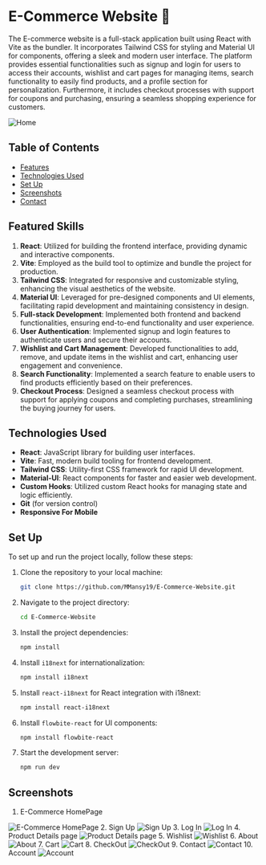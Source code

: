 # E-Commerce Website 🙌

The E-commerce website is a full-stack application built using React with Vite as the bundler. It incorporates Tailwind CSS for styling and Material UI for components, offering a sleek and modern user interface. The platform provides essential functionalities such as signup and login for users to access their accounts, wishlist and cart pages for managing items, search functionality to easily find products, and a profile section for personalization. Furthermore, it includes checkout processes with support for coupons and purchasing, ensuring a seamless shopping experience for customers.


  <img  src="public/assets/Screenshots/0.png" alt="Home">

## Table of Contents

- [Features](#features)
- [Technologies Used](#technologies-used)
- [Set Up ](#set-up)
- [Screenshots](#screenshots)
- [Contact](#contact)



## Featured Skills

1. **React**: Utilized for building the frontend interface, providing dynamic and interactive components.
2. **Vite**: Employed as the build tool to optimize and bundle the project for production.
3. **Tailwind CSS**: Integrated for responsive and customizable styling, enhancing the visual aesthetics of the website.
4. **Material UI**: Leveraged for pre-designed components and UI elements, facilitating rapid development and maintaining consistency in design.
5. **Full-stack Development**: Implemented both frontend and backend functionalities, ensuring end-to-end functionality and user experience.
6. **User Authentication**: Implemented signup and login features to authenticate users and secure their accounts.
7. **Wishlist and Cart Management**: Developed functionalities to add, remove, and update items in the wishlist and cart, enhancing user engagement and convenience.
8. **Search Functionality**: Implemented a search feature to enable users to find products efficiently based on their preferences.
9. **Checkout Process**: Designed a seamless checkout process with support for applying coupons and completing purchases, streamlining the buying journey for users.

## Technologies Used

- **React**: JavaScript library for building user interfaces.
- **Vite**: Fast, modern build tooling for frontend development.
- **Tailwind CSS**: Utility-first CSS framework for rapid UI development.
- **Material-UI**: React components for faster and easier web development.
- **Custom Hooks**: Utilized custom React hooks for managing state and logic efficiently.
- **Git** (for version control)
- **Responsive For Mobile**

## Set Up

To set up and run the project locally, follow these steps:

1. Clone the repository to your local machine:

   ```bash
   git clone https://github.com/MMansy19/E-Commerce-Website.git
   ```

2. Navigate to the project directory:

   ```bash
   cd E-Commerce-Website
   ```

3. Install the project dependencies:

   ```bash
   npm install
   ```

4. Install `i18next` for internationalization:

   ```bash
   npm install i18next
   ```

5. Install `react-i18next` for React integration with i18next:

   ```bash
   npm install react-i18next
   ```

6. Install `flowbite-react` for UI components:

   ```bash
   npm install flowbite-react
   ```

7. Start the development server:
   ```bash
   npm run dev
   ```


## Screenshots
1. E-Commerce HomePage
  <img  src="public/assets/Screenshots/E-Commerce HomePage.jpg" alt="E-Commerce HomePage">
2. Sign Up
  <img  src="public/assets/Screenshots/Sign Up.jpg" alt="Sign Up">
3. Log In
  <img  src="public/assets/Screenshots/Log In.jpg" alt="Log In">
4. Product Details page
  <img  src="public/assets/Screenshots/Product Details page.jpg" alt="Product Details page">
5. Wishlist
  <img  src="public/assets/Screenshots/Wishlist.jpg" alt="Wishlist">
6. About
  <img  src="public/assets/Screenshots/About.jpg" alt="About">
7. Cart
  <img  src="public/assets/Screenshots/Cart.jpg" alt="Cart">
8. CheckOut
  <img  src="public/assets/Screenshots/CheckOut.jpg" alt="CheckOut">
9. Contact
  <img  src="public/assets/Screenshots/Contact.jpg" alt="Contact">
10. Account
  <img  src="public/assets/Screenshots/Account.jpg" alt="Account">




